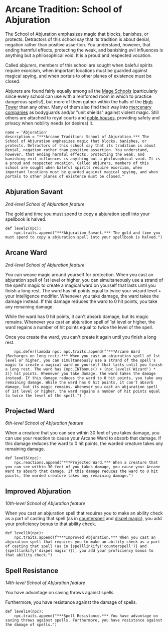 # Arcane Tradition: School of Abjuration
The School of Abjuration emphasizes magic that blocks, banishes, or protects. Detractors of this school say that its tradition is about denial, negation rather than positive assertion. You understand, however, that ending harmful effects, protecting the weak, and banishing evil influences is anything but a philosophical void. It is a proud and respected vocation.

Called abjurers, members of this school are sought when baleful spirits require exorcism, when important locations must be guarded against magical spying, and when portals to other planes of existence must be closed.

Abjurers are found fairly equally among all the [Mage Schools](../../Organizations/MageSchools/index.md) (particularly since every school can use with a reinforced room in which to practice dangerous spells!), but more of them gather within the halls of the [High Tower](../../Organizations/MageSchools/HighTower.md) than any other. Many of them also find their way into [mercenary companies](../../Organizations/MercCompanies/index.md) as bodyguards and/or "unit shields" against violent magic. Still others are attached to royal courts and [noble houses](../../Organizations/Houses/index.md), providing safety and privacy when nobility needs (or desires) it.

```
name = 'Abjuration'
description = "***Arcane Tradition: School of Abjuration.*** The School of Abjuration emphasizes magic that blocks, banishes, or protects. Detractors of this school say that its tradition is about denial, negation rather than positive assertion. You understand, however, that ending harmful effects, protecting the weak, and banishing evil influences is anything but a philosophical void. It is a proud and respected vocation. Called abjurers, members of this school are sought when baleful spirits require exorcism, when important locations must be guarded against magical spying, and when portals to other planes of existence must be closed."
```

## Abjuration Savant
*2nd-level School of Abjuration feature*

The gold and time you must spend to copy a abjuration spell into your spellbook is halved.

```
def level2(npc):
    npc.traits.append("***Abjuration Savant.*** The gold and time you must spend to copy a abjuration spell into your spellbook is halved.")
```

## Arcane Ward
*2nd-level School of Abjuration feature*

You can weave magic around yourself for protection. When you cast an abjuration spell of 1st level or higher, you can simultaneously use a strand of the spell's magic to create a magical ward on yourself that lasts until you finish a long rest. The ward has hit points equal to twice your wizard level + your Intelligence modifier. Whenever you take damage, the ward takes the damage instead. If this damage reduces the ward to 0 hit points, you take any remaining damage.

While the ward has 0 hit points, it can't absorb damage, but its magic remains. Whenever you cast an abjuration spell of 1st level or higher, the ward regains a number of hit points equal to twice the level of the spell.

Once you create the ward, you can't create it again until you finish a long rest.

```
    npc.defer(lambda npc: npc.traits.append(f"***Arcane Ward (Recharges on long rest).*** When you cast an abjuration spell of 1st level or higher, you can simultaneously use a strand of the spell's magic to create a magical ward on yourself that lasts until you finish a long rest. The ward has {npc.INTbonus() + (npc.levels('Wizard') * 2)} hit points. Whenever you take damage, the ward takes the damage instead. If this damage reduces the ward to 0 hit points, you take any remaining damage. While the ward has 0 hit points, it can't absorb damage, but its magic remains. Whenever you cast an abjuration spell of 1st level or higher, the ward regains a number of hit points equal to twice the level of the spell.") )
```

## Projected Ward
*6th-level School of Abjuration feature*

When a creature that you can see within 30 feet of you takes damage, you can use your reaction to cause your Arcane Ward to absorb that damage. If this damage reduces the ward to 0 hit points, the warded creature takes any remaining damage.

```
def level6(npc):
    npc.reactions.append("***Projected Ward.*** When a creature that you can see within 30 feet of you takes damage, you cause your Arcane Ward to absorb that damage. If this damage reduces the ward to 0 hit points, the warded creature takes any remaining damage.")
```

## Improved Abjuration
*10th-level School of Abjuration feature*

When you cast an abjuration spell that requires you to make an ability check as a part of casting that spell (as in [counterspell](../../Magic/Spells/counterspell.md) and [dispel magic](../../Magic/Spells/dispel-magic.md)), you add your proficiency bonus to that ability check.

```
def level10(npc):
    npc.traits.append(f"***Improved Abjuration.*** When you cast an abjuration spell that requires you to make an ability check as a part of casting that spell (as in {spelllinkify('counterspell')} and {spelllinkify('dispel magic')}), you add your proficiency bonus to that ability check.")
```

## Spell Resistance
*14th-level School of Abjuration feature*

You have advantage on saving throws against spells.

Furthermore, you have resistance against the damage of spells.

```
def level14(npc):
    npc.traits.append("***Spell Resistance.*** You have advantage on saving throws against spells. Furthermore, you have resistance against the damage of spells.")
```
